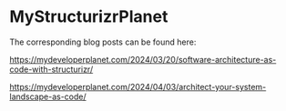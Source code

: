 # MyStructurizrPlanet

The corresponding blog posts can be found here: 

https://mydeveloperplanet.com/2024/03/20/software-architecture-as-code-with-structurizr/

https://mydeveloperplanet.com/2024/04/03/architect-your-system-landscape-as-code/
